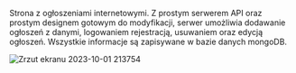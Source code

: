Strona z ogłoszeniami internetowymi. Z prostym serwerem API oraz prostym designem gotowym do modyfikacji, serwer umożliwia dodawanie ogłoszeń z danymi, logowaniem rejestracją, usuwaniem oraz edycją ogłoszeń. Wszystkie informacje są zapisywane w bazie danych mongoDB.

![Zrzut ekranu 2023-10-01 213754](https://github.com/JankiJans/BorderApiProject/assets/118946595/1dcba475-51bb-4e83-b44a-c87193252c5f)
